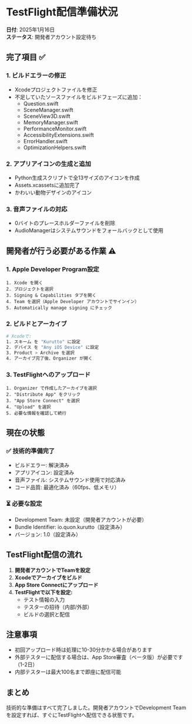 # TestFlight配信準備状況

**日付**: 2025年1月16日  
**ステータス**: 開発者アカウント設定待ち

## 完了項目 ✅

### 1. ビルドエラーの修正
- Xcodeプロジェクトファイルを修正
- 不足していたソースファイルをビルドフェーズに追加：
  - Question.swift
  - SceneManager.swift
  - SceneView3D.swift
  - MemoryManager.swift
  - PerformanceMonitor.swift
  - AccessibilityExtensions.swift
  - ErrorHandler.swift
  - OptimizationHelpers.swift

### 2. アプリアイコンの生成と追加
- Python生成スクリプトで全13サイズのアイコンを作成
- Assets.xcassetsに追加完了
- かわいい動物デザインのアイコン

### 3. 音声ファイルの対応
- 0バイトのプレースホルダーファイルを削除
- AudioManagerはシステムサウンドをフォールバックとして使用

## 開発者が行う必要がある作業 ⚠️

### 1. Apple Developer Program設定
```
1. Xcode を開く
2. プロジェクトを選択
3. Signing & Capabilities タブを開く
4. Team を選択（Apple Developer アカウントでサインイン）
5. Automatically manage signing にチェック
```

### 2. ビルドとアーカイブ
```bash
# Xcodeで:
1. スキーム を "Kurutto" に設定
2. デバイス を "Any iOS Device" に設定
3. Product > Archive を選択
4. アーカイブ完了後、Organizer が開く
```

### 3. TestFlightへのアップロード
```
1. Organizer で作成したアーカイブを選択
2. "Distribute App" をクリック
3. "App Store Connect" を選択
4. "Upload" を選択
5. 必要な情報を確認して続行
```

## 現在の状態

### ✅ 技術的準備完了
- ビルドエラー: 解決済み
- アプリアイコン: 設定済み
- 音声ファイル: システムサウンド使用で対応済み
- コード品質: 最適化済み（60fps、低メモリ）

### ⏳ 必要な設定
- Development Team: 未設定（開発者アカウントが必要）
- Bundle Identifier: io.quon.kurutto（設定済み）
- バージョン: 1.0（設定済み）

## TestFlight配信の流れ

1. **開発者アカウントでTeamを設定**
2. **Xcodeでアーカイブをビルド**
3. **App Store Connectにアップロード**
4. **TestFlightで以下を設定:**
   - テスト情報の入力
   - テスターの招待（内部/外部）
   - ビルドの選択と配信

## 注意事項

- 初回アップロード時は処理に10-30分かかる場合があります
- 外部テスターに配信する場合は、App Store審査（ベータ版）が必要です（1-2日）
- 内部テスターは最大100名まで即座に配信可能

## まとめ

技術的な準備はすべて完了しました。開発者アカウントでDevelopment Teamを設定すれば、すぐにTestFlightへ配信できる状態です。